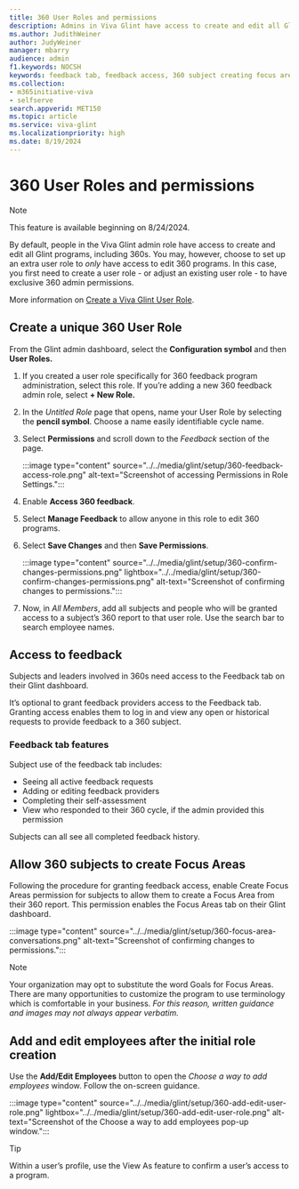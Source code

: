 ```yaml
---
title: 360 User Roles and permissions 
description: Admins in Viva Glint have access to create and edit all Glint programs. You may, however, choose to set up an additional user role to *only* have access to edit 360 programs. 
ms.author: JudithWeiner
author: JudyWeiner
manager: mbarry
audience: admin
f1.keywords: NOCSH
keywords: feedback tab, feedback access, 360 subject creating focus areas,editing 360 participants, ediing 360 subjects, editing 360 feedback providers
ms.collection:  
- m365initiative-viva
- selfserve 
search.appverid: MET150 
ms.topic: article
ms.service: viva-glint
ms.localizationpriority: high
ms.date: 8/19/2024
---
```


# 360 User Roles and permissions 

> [!NOTE]
> This feature is available beginning on 8/24/2024.

By default, people in the Viva Glint admin role have access to create and edit all Glint programs, including 360s. You may, however, choose to set up an extra user role to *only* have access to edit 360 programs. In this case, you first need to create a user role - or adjust an existing user role - to have exclusive 360 admin permissions. 

More information on [Create a Viva Glint User Role](https://go.microsoft.com/fwlink/?linkid=2230740).

## Create a unique 360 User Role

From the Glint admin dashboard, select the **Configuration symbol** and then **User Roles.** 

1.	If you created a user role specifically for 360 feedback program administration, select this role. If you’re adding a new 360 feedback admin role, select **+ New Role.**
1.	In the *Untitled Role* page that opens, name your User Role by selecting the **pencil symbol**. Choose a name easily identifiable cycle name.
1.	Select **Permissions** and scroll down to the *Feedback* section of the page.

    :::image type="content" source="../../media/glint/setup/360-feedback-access-role.png" alt-text="Screenshot of accessing Permissions in Role Settings.":::

4.  Enable **Access 360 feedback**.
5.	Select **Manage Feedback** to allow anyone in this role to edit 360 programs.  
6.	Select **Save Changes** and then **Save Permissions**.

    :::image type="content" source="../../media/glint/setup/360-confirm-changes-permissions.png" lightbox="../../media/glint/setup/360-confirm-changes-permissions.png" alt-text="Screenshot of confirming changes to permissions.":::

1.	Now, in *All Members*, add all subjects and people who will be granted access to a subject’s 360 report to that user role. Use the search bar to search employee names.

## Access to feedback

Subjects and leaders involved in 360s need access to the Feedback tab on their Glint dashboard. 

It’s optional to grant feedback providers access to the Feedback tab. Granting access enables them to log in and view any open or historical requests to provide feedback to a 360 subject.

### Feedback tab features

Subject use of the feedback tab includes:

- Seeing all active feedback requests 
- Adding or editing feedback providers 
- Completing their self-assessment 
- View who responded to their 360 cycle, if the admin provided this permission

Subjects can all see all completed feedback history.

## Allow 360 subjects to create Focus Areas

Following the procedure for granting feedback access, enable Create Focus Areas permission for subjects to allow them to create a Focus Area from their 360 report. This permission enables the Focus Areas tab on their Glint dashboard. 

:::image type="content" source="../../media/glint/setup/360-focus-area-conversations.png" alt-text="Screenshot of confirming changes to permissions.":::

>[!NOTE]
>Your organization may opt to substitute the word Goals for Focus Areas. There are many opportunities to customize the program to use terminology which is comfortable in your business. *For this reason, written guidance and images may not always appear verbatim.*

## Add and edit employees after the initial role creation

Use the **Add/Edit Employees** button to open the *Choose a way to add employees* window. Follow the on-screen guidance.

:::image type="content" source="../../media/glint/setup/360-add-edit-user-role.png" lightbox="../../media/glint/setup/360-add-edit-user-role.png" alt-text="Screenshot of the Choose a way to add employees pop-up window.":::

> [!TIP]
> Within a user’s profile, use the View As feature to confirm a user’s access to a program.


